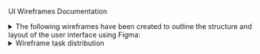UI Wireframes Documentation

<details>

<summary>
The following wireframes have been created to outline the structure and layout of the user interface  using Figma: 
</summary>

1. Home Page/ landing Page

2. Membership options

3. Registration

4. Login Page

5. Book Tickets

6. Book Seats

7. Member Profile Page

8. View List of Movies Watched in Past 30 Days

9. Payment Screen

10. Cancel Ticket 

11. Add/update/remove movies/showtimes/theater assignment in the schedule and Configure seating capacity for each theater in a multiplex

12. Dashboard for employees including all above components- merged 
    a. View analytics dashboard showing Theater occupancy for the last 30/60/90 days.Summarized by movies
    b. View analytics dashboard showing Theater occupancy for the last 30/60/90 days Summarized by location

13. Configure discount prices for shows before 6pm and for Tuesday shows


</details>


<details>

<summary> Wireframe task distribution </summary>

Aishwarya:
1. Home Page/ landing Page
5. Book Tickets
9. Payment Screen

Divija:
2. Membership options
6. Book Seats
10. Cancel Ticket 
12. Analytics dashboard

Sayali:
4. Login Page
8. View List of Movies Watched in Past 30 Days
11. Update/remove movies/showtimes/theater assignment in the schedule and Configure seating capacity for each theater in a multiplex
12. Dashboard for employees including all above components- merged

</details>